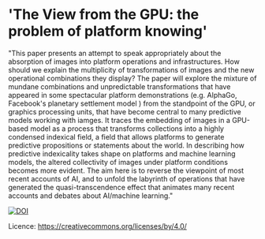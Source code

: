 #  'The View from the GPU: the problem of platform knowing'


"This paper presents an attempt to speak appropriately about the absorption of images into platform operations and infrastructures. How should we explain the multiplicity of transformations of images and the new operational combinations they display? The paper will explore the mixture of mundane combinations and unpredictable transformations that have appeared in some spectacular platform demonstrations (e.g. AlphaGo, Facebook's  planetary settlement model ) from the standpoint of the GPU, or graphics processing units, that have become central to many predictive models working with iamges.   It traces the embedding of images in a GPU-based model as a process that transforms collections into a highly condensed indexical field, a field that allows platforms to generate predictive propositions or statements about the world.  In describing how predictive indexicality takes shape on platforms and machine learning models, the altered collectivity of images under platform conditions becomes more evident. The aim here is to reverse the viewpoint of most recent accounts of AI, and to unfold the labyrinth of operations that have generated the quasi-transcendence effect that animates many recent accounts and debates about AI/machine learning."   



[![DOI](https://zenodo.org/badge/281324396.svg)](https://zenodo.org/badge/latestdoi/281324396)

Licence: https://creativecommons.org/licenses/by/4.0/
